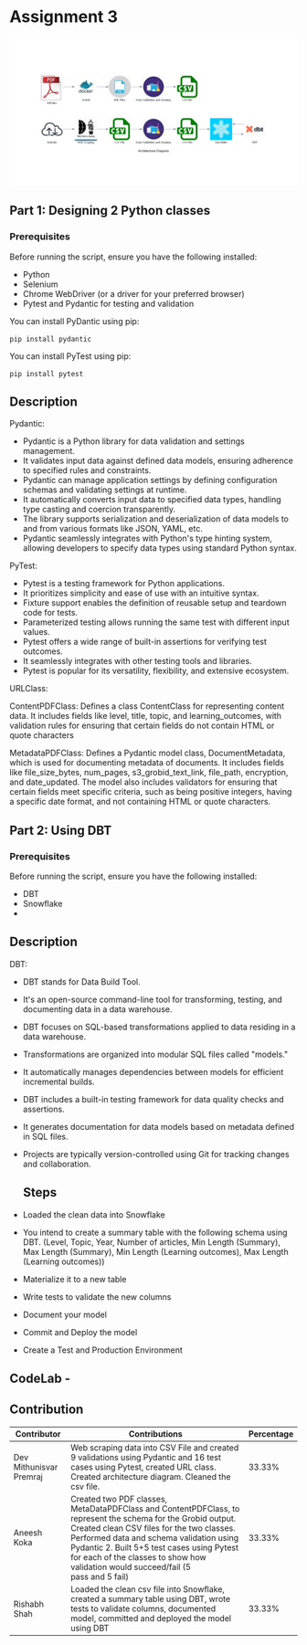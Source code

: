 # Assignment 3
![Architecture Diagram](https://github.com/BigDataIA-Spring2024-Sec1-Team1/Assignment3/blob/main/architecture_diagram.png)
## Part 1: Designing 2 Python classes

### Prerequisites

Before running the script, ensure you have the following installed:
- Python
- Selenium
- Chrome WebDriver (or a driver for your preferred browser)
- Pytest and Pydantic for testing and validation


You can install PyDantic using pip:
```
pip install pydantic
```
You can install PyTest using pip:
```
pip install pytest
```

## Description

Pydantic:

- Pydantic is a Python library for data validation and settings management.
- It validates input data against defined data models, ensuring adherence to specified rules and constraints.
- Pydantic can manage application settings by defining configuration schemas and validating settings at runtime.
- It automatically converts input data to specified data types, handling type casting and coercion transparently.
- The library supports serialization and deserialization of data models to and from various formats like JSON, YAML, etc.
- Pydantic seamlessly integrates with Python's type hinting system, allowing developers to specify data types using standard Python syntax.

PyTest: 

- Pytest is a testing framework for Python applications.
- It prioritizes simplicity and ease of use with an intuitive syntax.
- Fixture support enables the definition of reusable setup and teardown code for tests.
- Parameterized testing allows running the same test with different input values.
- Pytest offers a wide range of built-in assertions for verifying test outcomes.
- It seamlessly integrates with other testing tools and libraries.
- Pytest is popular for its versatility, flexibility, and extensive ecosystem.

URLClass: 

ContentPDFClass: Defines a class ContentClass for representing content data. 
It includes fields like level, title, topic, and learning_outcomes, 
with validation rules for ensuring that certain fields do not contain HTML or quote characters

MetadataPDFClass: Defines a Pydantic model class, DocumentMetadata, which is used for documenting metadata of documents. 
It includes fields like file_size_bytes, num_pages, s3_grobid_text_link, file_path, encryption, and date_updated. 
The model also includes validators for ensuring that certain fields meet specific criteria, 
such as being positive integers, having a specific date format, and not containing HTML or quote characters.

## Part 2: Using DBT

### Prerequisites

Before running the script, ensure you have the following installed:
- DBT 
- Snowflake
- 
## Description

DBT:

- DBT stands for Data Build Tool.
- It's an open-source command-line tool for transforming, testing, and documenting data in a data warehouse.
- DBT focuses on SQL-based transformations applied to data residing in a data warehouse.
- Transformations are organized into modular SQL files called "models."
- It automatically manages dependencies between models for efficient incremental builds.
- DBT includes a built-in testing framework for data quality checks and assertions.
- It generates documentation for data models based on metadata defined in SQL files.
- Projects are typically version-controlled using Git for tracking changes and collaboration.

  ## Steps

- Loaded the clean data into Snowflake
- You intend to create a summary table with the following schema using DBT. (Level, Topic, Year, Number of articles, Min Length (Summary), Max Length (Summary), Min Length (Learning outcomes), Max Length (Learning outcomes))
- Materialize it to a new table
- Write tests to validate the new columns
- Document your model
- Commit and Deploy the model
- Create a Test and Production Environment



## CodeLab - 

  ## Contribution

| Contributor | Contributions            | Percentage |
|-------------|--------------------------|------------|
| Dev Mithunisvar Premraj       | Web scraping data into CSV File and created 9 validations using Pydantic and 16 test cases using Pytest, created URL class. Created architecture diagram. Cleaned the csv file.    | 33.33% |
| Aneesh Koka        | Created two PDF classes, MetaDataPDFClass and ContentPDFClass, to represent the schema for the Grobid output. Created clean CSV files for the two classes. Performed data and schema validation using Pydantic 2. Built 5+5 test cases using Pytest for each of the classes to show how validation would succeed/fail (5 pass and 5 fail) | 33.33% |
| Rishabh Shah         | Loaded the clean csv file into Snowflake, created a summary table using DBT, wrote tests to validate columns, documented model, committed and deployed the model using DBT| 33.33% |

